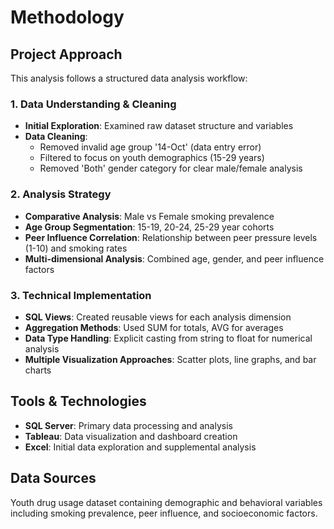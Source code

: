 # Methodology

## Project Approach
This analysis follows a structured data analysis workflow:

### 1. Data Understanding & Cleaning
- **Initial Exploration**: Examined raw dataset structure and variables
- **Data Cleaning**: 
  - Removed invalid age group '14-Oct' (data entry error)
  - Filtered to focus on youth demographics (15-29 years)
  - Removed 'Both' gender category for clear male/female analysis

### 2. Analysis Strategy
- **Comparative Analysis**: Male vs Female smoking prevalence
- **Age Group Segmentation**: 15-19, 20-24, 25-29 year cohorts
- **Peer Influence Correlation**: Relationship between peer pressure levels (1-10) and smoking rates
- **Multi-dimensional Analysis**: Combined age, gender, and peer influence factors

### 3. Technical Implementation
- **SQL Views**: Created reusable views for each analysis dimension
- **Aggregation Methods**: Used SUM for totals, AVG for averages
- **Data Type Handling**: Explicit casting from string to float for numerical analysis
- **Multiple Visualization Approaches**: Scatter plots, line graphs, and bar charts

## Tools & Technologies
- **SQL Server**: Primary data processing and analysis
- **Tableau**: Data visualization and dashboard creation
- **Excel**: Initial data exploration and supplemental analysis

## Data Sources
Youth drug usage dataset containing demographic and behavioral variables including smoking prevalence, peer influence, and socioeconomic factors.
